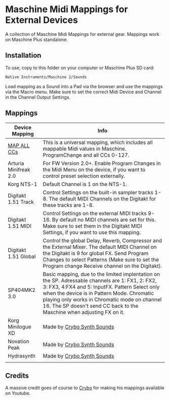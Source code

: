 # Maschine Midi Mappings for External Devices

A collection of Maschine Midi Mappings for external gear. Mappings work on Maschine Plus standalone.

## Installation

To use, copy to this folder on your computer or Maschine Plus SD card:

`Native Instruments/Maschine 2/Sounds`

Load mapping as a Sound into a Pad via the browser and use the mappings via the Macro menu. Make sure to set the correct Midi Device and Channel in the Channel Output Settings.

## Mappings

| Device Mapping                             | Info                                                                                                                                                                                                                                                                                                                       |
| ------------------------------------------ | -------------------------------------------------------------------------------------------------------------------------------------------------------------------------------------------------------------------------------------------------------------------------------------------------------------------------- |
| [MAP ALL CCs](./Mappings/MAP_ALL_CC.mxsnd) | This is a universal mapping, which includes all mappable Midi values in Maschine. ProgramChange and all CCs 0-127.                                                                                                                                                                                                         |
| Arturia Minifreak 2.0                      | For FW Version 2.0+. Enable Program Changes in the Midi Menu on the device, if you want to control preset selection externally.                                                                                                                                                                                            |
| Korg NTS-1                                 | Default Channel is 1 on the NTS-1.                                                                                                                                                                                                                                                                                         |
| Digitakt 1.51 Track                        | Control Settings on the built-in sampler tracks 1-8. The default MIDI Channels on the Digitakt for these tracks are 1-8.                                                                                                                                                                                                   |
| Digitakt 1.51 MIDI                         | Control Settings on the external MIDI tracks 9-16. By default no MIDI channels are set for this. Make sure to set them in the Digitakt MIDI Settings, if you want to use this mapping.                                                                                                                                     |
| Digitakt 1.51 Global                       | Control the global Delay, Reverb, Compressor and the External Mixer. The default MIDI Channel on the Digitakt is 9 for global FX. Send Program Changes to select Patterns (Make sure to set the Program change Receive channel on the Digitakt).                                                                           |
| SP404MK2 3.0                               | Basic mapping, due to the limited implentation on the SP. Adressable channels are 1: FX1, 2: FX2, 3: FX3, 4:FX4 and 5: InputFX. Pattern Select only when the device is in Pattern Mode. Chromatic playing only works in Chromatic mode on channel 16. The SP doesn't send CC back to the Maschine when adjusting FX on it. |
| Korg Minilogue XD                          | Made by [Crybo Synth Sounds](https://www.youtube.com/watch?v=iT-_8rAE6-A)                                                                                                                                                                                                                                                  |
| Novation Peak                              | Made by [Crybo Synth Sounds](https://www.youtube.com/watch?v=6yqgPkWPHl4)                                                                                                                                                                                                                                                  |
| Hydrasynth                                 | Made by [Crybo Synth Sounds](https://www.youtube.com/watch?v=BRC1RV1-Bgw)                                                                                                                                                                                                                                                  |
|                                            |                                                                                                                                                                                                                                                                                                                            |

## Credits

A massive credit goes of course to [Crybo](https://www.youtube.com/@crybo) for making his mappings available on Youtube.
